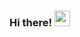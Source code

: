 ### Hi there! <img src="https://emojis.slackmojis.com/emojis/images/1536351075/4594/blob-wave.gif" width="25"/>
